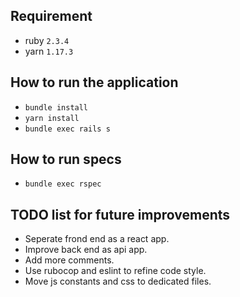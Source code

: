 ## Requirement
* ruby `2.3.4`
* yarn `1.17.3`

## How to run the application

* `bundle install`
* `yarn install`
* `bundle exec rails s`

## How to run specs
* `bundle exec rspec`

## TODO list for future improvements
* Seperate frond end as a react app.
* Improve back end as api app.
* Add more comments.
* Use rubocop and eslint to refine code style.
* Move js constants and css to dedicated files.
